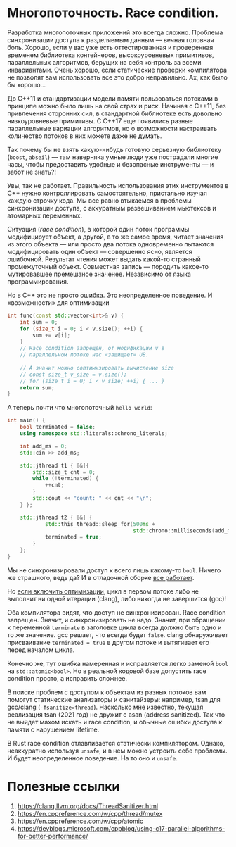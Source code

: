 # Многопоточность. Race condition.

Разработка многопоточных приложений это всегда сложно. Проблема синхронизации доступа к разделяемым данным — вечная головная боль. Хорошо, если у вас уже есть оттестированная и проверенная временем библиотека контейнеров, высокоуровневых примитивов, параллельных алгоритмов, берущих на себя контроль за всеми инвариантами. Очень хорошо, если статические проверки компилятора не позволят вам использовать все это добро неправильно. Ах, как было бы хорошо...

До C++11 и стандартизации модели памяти пользоваться потоками в принципе можно было лишь на свой страх и риск. Начиная с C++11, без привлечения сторонних сил, в стандартной библиотеке есть довольно низкоуровневые примитивы. С С++17 еще появились разные параллельные вариации алгоритмов, но о возможности настраивать количество потоков в них можете даже не думать.

Так почему бы не взять какую-нибудь готовую серьезную библиотеку (`boost`, `abseil`) — там наверняка умные люди уже пострадали многие часы, чтобы предоставить удобные и безопасные инструменты — и забот не знать?!

Увы, так не работает. Правильность использования этих инструментов в C++ нужно контроллировать самостоятельно, пристально изучая каждую строчку кода.
Мы все равно втыкаемся в проблемы синхронизации доступа, с аккуратным развешиванием мьютексов и атомарных переменных.

Ситуация (_race condition_), в которой один поток программы модифицирует объект, а другой, в то же самое время, читает значения из этого объекта — или просто два потока одновременно пытаются модифицировать один объект — совершенно ясно, является ошибочной. Результат чтения может выдать какой-то странный промежуточный объект. Совместная запись — породить какое-то мутировавшее премешаное значенее. Независимо от языка программирования.

Но в C++ это не просто ошибка. Это неопределенное поведение. И «возможности» для оптимизации

```C++
int func(const std::vector<int>& v) {
    int sum = 0;
    for (size_t i = 0; i < v.size(); ++i) {
        sum += v[i];
    }
    // Race condition запрещен, от модификации v в 
    // параллельном потоке нас «защищает» UB.
    
    // А значит можно соптимизировать вычисление size
    // const size_t v_size = v.size();
    // for (size_t i = 0; i < v_size; ++i) { ... }
    return sum;   
}
```

А теперь почти что многопоточный `hello world`:

```C++
int main() {
    bool terminated = false;
    using namespace std::literals::chrono_literals;

    int add_ms = 0;
    std::cin >> add_ms;

    std::jthread t1 { [&]{
        std::size_t cnt = 0;
        while (!terminated) {
            ++cnt;
        }
        std::cout << "count: " << cnt << "\n";
    } };

    std::jthread t2 { [&] {
            std::this_thread::sleep_for(500ms + 
                                        std::chrono::milliseconds(add_ms));
            terminated = true;
        }
    };
}
```

Мы не синхронизировали доступ к всего лишь какому-то `bool`. Ничего же страшного, ведь да?
И в отладочной сборке [все работает](https://godbolt.org/z/E9sf9b).

Но [если включить оптимизации](https://godbolt.org/z/PoqbMb), цикл в первом потоке 
либо не выполнит ни одной итерации (clang), либо никогда не завершится (gcc)!

Оба компилятора видят, что доступ не синхронизирован. Race condition запрещен. Значит, и синхронизировать не надо. Значит, при обращении к переменной `terminate` в заголовке цикла
всегда должно быть одно и то же значение. gcc решает, что всегда будет `false`. clang обнаруживает присваивание `terminated = true` в другом потоке и вытягивает его перед началом цикла.

Конечно же, тут ошибка намеренная и исправляется легко заменой `bool` на `std::atomic<bool>`.
Но в реальной кодовой базе допустить race condition просто, а исправить сложнее.

В поиске проблем с доступом к объектам из разных потоков вам помогут статические анализаторы и санитайзеры: например, tsan для gcc/clang (`-fsanitize=thread`). Насколько мне известно, текущая реализация tsan (2021 год) не дружит с asan (address sanitized). Так что не выйдет махом искать и race сondition, и обычные ошибки доступа к памяти с нарушением lifetime.


В Rust race condition отлавливается статически компилятором. Однако, неаккуратно используя `unsafe`, и в нем можно устроить себе проблемы. И будет неопределенное поведение. На то оно и `unsafe`.


# Полезные ссылки
1. https://clang.llvm.org/docs/ThreadSanitizer.html
2. https://en.cppreference.com/w/cpp/thread/mutex
3. https://en.cppreference.com/w/cpp/atomic
4. https://devblogs.microsoft.com/cppblog/using-c17-parallel-algorithms-for-better-performance/
